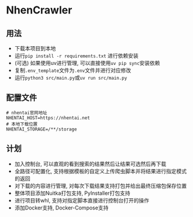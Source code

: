 # NhenCrawler

## 用法
- 下载本项目到本地
- 运行`pip install -r requirements.txt` 进行依赖安装
- (可选) 如果使用uv进行管理, 可以直接使用`uv pip sync`安装依赖
- 复制`.env_template`文件为`.env`文件并进行对应修改
- 运行`python3 src/main.py`或`uv run src/main.py`

## 配置文件
```
# nhentai官网地址
NHENTAI_HOST=https://nhentai.net
# 本地下载位置
NHENTAI_STORAGE=/**/storage
```

## 计划

- 加入控制台, 可以直观的看到搜索的结果然后让结果可选然后再下载
- 全路径可配置化, 支持根据模板的自定义上传爬虫脚本并将结果进行指定模式的返回
- 对下载的内容进行管理, 对每次下载结果支持打包并给出最终压缩包保存位置
- 整体项目添加Nuitka打包支持, PyInstaller打包支持
- 进行项目转whl, 支持对指定脚本直接进行控制台打开的操作
- 添加Docker支持, Docker-Compose支持